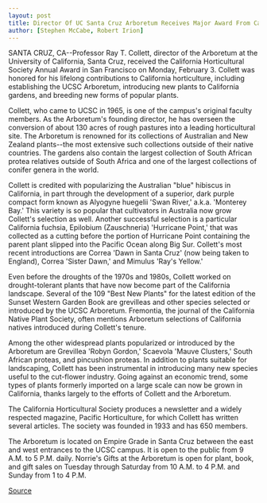 ```yaml
---
layout: post
title: Director Of UC Santa Cruz Arboretum Receives Major Award From California Horticultural Society
author: [Stephen McCabe, Robert Irion]
---
```


SANTA CRUZ, CA--Professor Ray T. Collett, director of the Arboretum at the  University of California, Santa Cruz, received the California Horticultural  Society Annual Award in San Francisco on Monday, February 3. Collett was  honored for his lifelong contributions to California horticulture, including  establishing the UCSC Arboretum, introducing new plants to California  gardens, and breeding new forms of popular plants.

Collett, who came to UCSC in 1965, is one of the campus's original  faculty members. As the Arboretum's founding director, he has overseen the  conversion of about 130 acres of rough pastures into a leading horticultural  site. The Arboretum is renowned for its collections of Australian and New  Zealand plants--the most extensive such collections outside of their native  countries. The gardens also contain the largest collection of South African  protea relatives outside of South Africa and one of the largest collections of  conifer genera in the world.

Collett is credited with popularizing the Australian "blue" hibiscus in  California, in part through the development of a superior, dark purple  compact form known as Alyogyne huegelii 'Swan River,' a.k.a. 'Monterey Bay.'  This variety is so popular that cultivators in Australia now grow Collett's  selection as well. Another successful selection is a particular California  fuchsia, Epilobium (Zauschneria) 'Hurricane Point,' that was collected as a  cutting before the portion of Hurricane Point containing the parent plant  slipped into the Pacific Ocean along Big Sur. Collett's most recent  introductions are Correa 'Dawn in Santa Cruz' (now being taken to England),  Correa 'Sister Dawn,' and Mimulus 'Ray's Yellow.'

Even before the droughts of the 1970s and 1980s, Collett worked on  drought-tolerant plants that have now become part of the California  landscape. Several of the 109 "Best New Plants" for the latest edition of the  Sunset Western Garden Book are grevilleas and other species selected or  introduced by the UCSC Arboretum. Fremontia, the journal of the California  Native Plant Society, often mentions Arboretum selections of California  natives introduced during Collett's tenure.

Among the other widespread plants popularized or introduced by the  Arboretum are Grevillea 'Robyn Gordon,' Scaevola 'Mauve Clusters,' South  African proteas, and pincushion proteas. In addition to plants suitable for  landscaping, Collett has been instrumental in introducing many new species  useful to the cut-flower industry. Going against an economic trend, some  types of plants formerly imported on a large scale can now be grown in  California, thanks largely to the efforts of Collett and the Arboretum.

The California Horticultural Society produces a newsletter and a  widely respected magazine, Pacific Horticulture, for which Collett has  written several articles. The society was founded in 1933 and has 650  members.

The Arboretum is located on Empire Grade in Santa Cruz between the  east and west entrances to the UCSC campus. It is open to the public from 9  A.M. to 5 P.M. daily. Norrie's Gifts at the Arboretum is open for plant, book,  and gift sales on Tuesday through Saturday from 10 A.M. to  4 P.M. and Sunday from 1 to 4 P.M.

[Source](http://www1.ucsc.edu/news_events/press_releases/archive/96-97/02-97/020497-Arboretum_director_.html "Permalink to 020497-Arboretum_director_")
